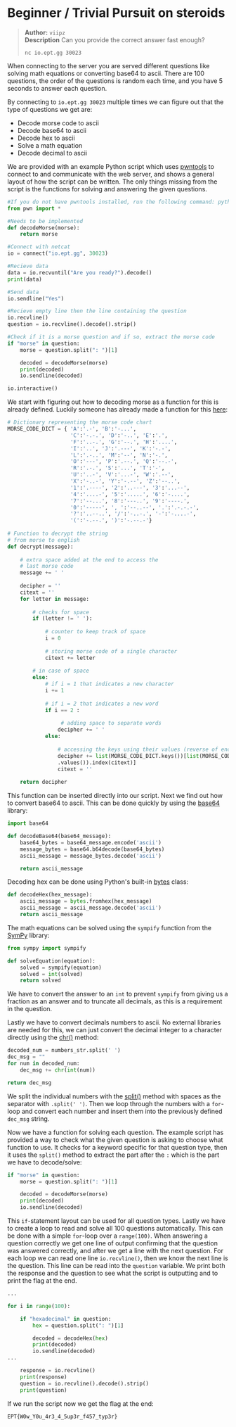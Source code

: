 # Beginner / Trivial Pursuit on steroids

> **Author:** `viipz` 
> <br/>
> **Description** Can you provide the correct answer fast enough?
>
> `nc io.ept.gg 30023`

When connecting to the server you are served different questions like solving math equations or converting base64 to ascii. There are 100 questions, the order of the questions is random each time, and you have 5 seconds to answer each question.

By connecting to `io.ept.gg 30023` multiple times we can figure out that the type of questions we get are:

- Decode morse code to ascii
- Decode base64 to ascii
- Decode hex to ascii
- Solve a math equation
- Decode decimal to ascii

We are provided with an example Python script which uses [pwntools](https://docs.pwntools.com/en/stable/) to connect to and communicate with the web server, and shows a general layout of how the script can be written. The only things missing from the script is the functions for solving and answering the given questions.

```py
#If you do not have pwntools installed, run the following command: python3 -m pip install --upgrade pwntools
from pwn import *

#Needs to be implemented
def decodeMorse(morse):
	return morse

#Connect with netcat
io = connect("io.ept.gg", 30023)

#Recieve data
data = io.recvuntil("Are you ready?").decode()
print(data)

#Send data
io.sendline("Yes")

#Recieve empty line then the line containing the question
io.recvline()
question = io.recvline().decode().strip()

#Check if it is a morse question and if so, extract the morse code
if "morse" in question:
	morse = question.split(": ")[1]

	decoded = decodeMorse(morse)
	print(decoded)
	io.sendline(decoded)

io.interactive()
```

We start with figuring out how to decoding morse as a function for this is already defined. Luckily someone has already made a function for this [here](https://www.geeksforgeeks.org/morse-code-translator-python/):

```python
# Dictionary representing the morse code chart
MORSE_CODE_DICT = { 'A':'.-', 'B':'-...',
                    'C':'-.-.', 'D':'-..', 'E':'.',
                    'F':'..-.', 'G':'--.', 'H':'....',
                    'I':'..', 'J':'.---', 'K':'-.-',
                    'L':'.-..', 'M':'--', 'N':'-.',
                    'O':'---', 'P':'.--.', 'Q':'--.-',
                    'R':'.-.', 'S':'...', 'T':'-',
                    'U':'..-', 'V':'...-', 'W':'.--',
                    'X':'-..-', 'Y':'-.--', 'Z':'--..',
                    '1':'.----', '2':'..---', '3':'...--',
                    '4':'....-', '5':'.....', '6':'-....',
                    '7':'--...', '8':'---..', '9':'----.',
                    '0':'-----', ', ':'--..--', '.':'.-.-.-',
                    '?':'..--..', '/':'-..-.', '-':'-....-',
                    '(':'-.--.', ')':'-.--.-'}
 
# Function to decrypt the string
# from morse to english
def decrypt(message):
 
    # extra space added at the end to access the
    # last morse code
    message += ' '
 
    decipher = ''
    citext = ''
    for letter in message:
 
        # checks for space
        if (letter != ' '):
 
            # counter to keep track of space
            i = 0
 
            # storing morse code of a single character
            citext += letter
 
        # in case of space
        else:
            # if i = 1 that indicates a new character
            i += 1
 
            # if i = 2 that indicates a new word
            if i == 2 :
 
                 # adding space to separate words
                decipher += ' '
            else:
 
                # accessing the keys using their values (reverse of encryption)
                decipher += list(MORSE_CODE_DICT.keys())[list(MORSE_CODE_DICT
                .values()).index(citext)]
                citext = ''
 
    return decipher
```

This function can be inserted directly into our script. Next we find out how to convert base64 to ascii. This can be done quickly by using the [base64](https://docs.python.org/3/library/base64.html#module-base64) library:

```py
import base64

def decodeBase64(base64_message):
    base64_bytes = base64_message.encode('ascii')
    message_bytes = base64.b64decode(base64_bytes)
    ascii_message = message_bytes.decode('ascii')

    return ascii_message
```

Decoding hex can be done using Python's built-in [bytes](https://docs.python.org/3/library/functions.html#func-bytes) class:

```py
def decodeHex(hex_message):
    ascii_message = bytes.fromhex(hex_message)
    ascii_message = ascii_message.decode('ascii')
    return ascii_message
```

The math equations can be solved using the `sympify` function from the [SymPy](https://www.sympy.org/en/index.html) library:

```py
from sympy import sympify

def solveEquation(equation):
    solved = sympify(equation)
    solved = int(solved)
    return solved

```

We have to convert the answer to an `int` to prevent `sympify` from giving us a fraction as an answer and to truncate all decimals, as this is a requirement in the question.

Lastly we have to convert decimals numbers to ascii. No external libraries are needed for this, we can just convert the decimal integer to a character directly using the [chr()](https://docs.python.org/3/library/functions.html#chr) method:

```py
decoded_num = numbers_str.split(' ')
dec_msg = ""
for num in decoded_num:
	dec_msg += chr(int(num))

return dec_msg
```

We split the individual numbers with the [split()](https://docs.python.org/3/library/stdtypes.html#bytearray.split) method with spaces as the separator with `.split(' ')`. Then we loop through the numbers with a `for`-loop and convert each number and insert them into the previously defined `dec_msg` string.

Now we have a function for solving each question. The example script has provided a way to check what the given question is asking to choose what function to use. It checks for a keyword specific for that question type, then it uses the `split()` method to extract the part after the `:` which is the part we have to decode/solve:

```py
if "morse" in question:
    morse = question.split(": ")[1]

    decoded = decodeMorse(morse)
    print(decoded)
    io.sendline(decoded)
```

This `if`-statement layout can be used for all question types. Lastly we have to create a loop to read and solve all 100 questions automatically. This can be done with a simple `for`-loop over a `range(100)`. When answering a question correctly we get one line of output confirming that the question was answered correctly, and after we get a line with the next question. For each loop we can read one line `io.recvline()`, then we know the next line is the question. This line can be read into the `question` variable. We print both the response and the question to see what the script is outputting and to print the flag at the end.

```py
...

for i in range(100):

	if "hexadecimal" in question:
        hex = question.split(": ")[1]

        decoded = decodeHex(hex)
        print(decoded)
        io.sendline(decoded)
...

	response = io.recvline()
	print(response)
	question = io.recvline().decode().strip()
	print(question)
```
If we run the script now we get the flag at the end:

```
EPT{W0w_Y0u_4r3_4_5up3r_f457_typ3r}
```
